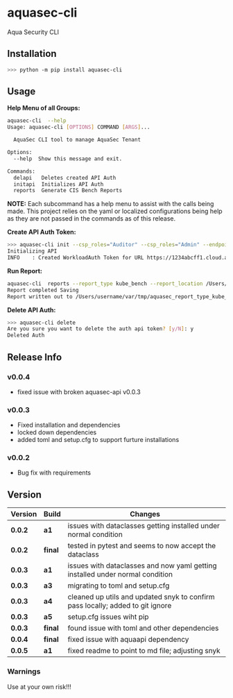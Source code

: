 # aquasec-cli

Aqua Security CLI

## Installation

```bash
>>> python -m pip install aquasec-cli
```

## Usage

__Help Menu of all Groups:__

```bash
aquasec-cli  --help    
Usage: aquasec-cli [OPTIONS] COMMAND [ARGS]...

  AquaSec CLI tool to manage AquaSec Tenant

Options:
  --help  Show this message and exit.

Commands:
  delapi   Deletes created API Auth
  initapi  Initializes API Auth
  reports  Generate CIS Bench Reports
```

__NOTE:__ Each subcommand has a help menu to assist with the calls being made. This project relies on the yaml or localized configurations being help as they are not passed in the commands as of this release.

__Create API Auth Token:__

```bash
>>> aquasec-cli init --csp_roles="Auditor" --csp_roles="Admin" --endpoints="Any"
Initializing API
INFO    : Created WorkloadAuth Token for URL https://1234abcff1.cloud.aquasec.com
```

__Run Report:__

```bash
aquasec-cli  reports --report_type kube_bench --report_location /Users/username/var/tmp
Report completed Saving
Report written out to /Users/username/var/tmp/aquasec_report_type_kube_bench_20230424T153825.json
```

__Delete API Auth:__

```bash
>>> aquasec-cli delete                                              
Are you sure you want to delete the auth api token? [y/N]: y
Deleted Auth
```

## Release Info

### v0.0.4

* fixed issue with broken aquasec-api v0.0.3

### v0.0.3

* Fixed installation and dependencies
* locked down dependencies
* added toml and setup.cfg to support furture installations

### v0.0.2

* Bug fix with requirements

## Version

| Version | Build | Changes |
| ------- | ----- | ------- |
| __0.0.2__ | __a1__ | issues with dataclasses getting installed under normal condition |
| __0.0.2__ | __final__ | tested in pytest and seems to now accept the dataclass |
| __0.0.3__ | __a1__ | issues with dataclasses and now yaml getting installed under normal condition |
| __0.0.3__ | __a3__ | migrating to toml and setup.cfg |
| __0.0.3__ | __a4__ | cleaned up utils and updated snyk to confirm pass locally; added to git ignore |
| __0.0.3__ | __a5__ | setup.cfg issues wiht pip |
| __0.0.3__ | __final__ | found issue with toml and other dependencies |
| __0.0.4__ | __final__ | fixed issue with aquaapi dependency |
| __0.0.5__ | __a1__ | fixed readme to point to md file; adjusting snyk |

### Warnings

Use at your own risk!!!
